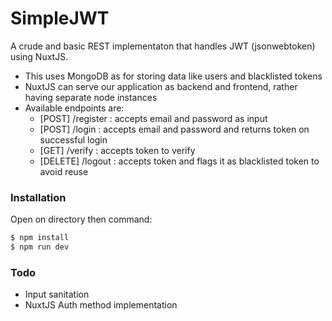 # SimpleJWT

A crude and basic REST implementaton that handles JWT (jsonwebtoken) using NuxtJS.

  - This uses MongoDB as for storing data like users and blacklisted tokens
  - NuxtJS can serve our application as backend and frontend, rather having separate node instances
  - Available endpoints are:
    - [POST] /register : accepts email and password as input
    - [POST] /login : accepts email and password and returns token on successful login
    - [GET] /verify : accepts token to verify
    - [DELETE] /logout : accepts token and flags it as blacklisted token to avoid reuse

### Installation
Open on directory then command:
```sh
$ npm install
$ npm run dev
```
### Todo
  - Input sanitation
  - NuxtJS Auth method implementation
